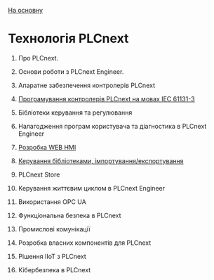 [На основну](..\README.md)

# Технологія PLCnext  

1. Про PLCnext.

2. Основи роботи з PLCnext Engineer.

3. Апаратне забезпечення контролерів PLCnext 

4. [Програмування контролерів PLCnext на мовах IEC 61131-3](programming.md)

5. Бібліотеки керування та регулювання 

6. Налагодження програм користувача та діагностика в PLCnext Engineer

7. [Розробка WEB HMI](hmi_main.md)

8. [Керування бібліотеками, імпортування/експортування](libmgmt.md) 

9. PLCnext Store

10. Керування життєвим циклом в PLCnext Engineer 

11. Використання OPC UA

12. Функціональна безпека в PLCnext 

13. Промислові комунікації 

14. Розробка власних компонентів для PLCnext

15. Рішення IIoT з PLCnext

16. Кібербезпека в PLCnext

    